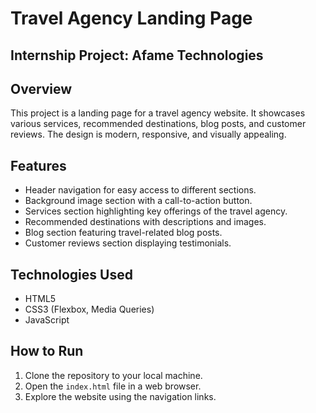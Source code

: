 # Travel Agency Landing Page
## Internship Project: Afame Technologies 

## Overview
This project is a landing page for a travel agency website. It showcases various services, recommended destinations, blog posts, and customer reviews. The design is modern, responsive, and visually appealing.

## Features
- Header navigation for easy access to different sections.
- Background image section with a call-to-action button.
- Services section highlighting key offerings of the travel agency.
- Recommended destinations with descriptions and images.
- Blog section featuring travel-related blog posts.
- Customer reviews section displaying testimonials.

## Technologies Used
- HTML5
- CSS3 (Flexbox, Media Queries)
- JavaScript

## How to Run
1. Clone the repository to your local machine.
2. Open the `index.html` file in a web browser.
3. Explore the website using the navigation links.

